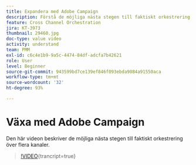 ```yaml
---
title: Expandera med Adobe Campaign
description: Förstå de möjliga nästa stegen till faktiskt orkestrering över flera kanaler.
feature: Cross Channel Orchestration
jira: KT-3973
thumbnail: 29460.jpg
doc-type: value video
activity: understand
team: PMM
exl-id: c6c4e1b9-9a5c-4474-84df-adcfa7b42621
role: User
level: Beginner
source-git-commit: 943599bd7ce139ef846f093ebda9084a91550aca
workflow-type: tm+mt
source-wordcount: '32'
ht-degree: 93%

---
```


# Växa med Adobe Campaign

Den här videon beskriver de möjliga nästa stegen till faktiskt orkestrering över flera kanaler.

>[!VIDEO](https://video.tv.adobe.com/v/29460?learn=on){trancript=true}
